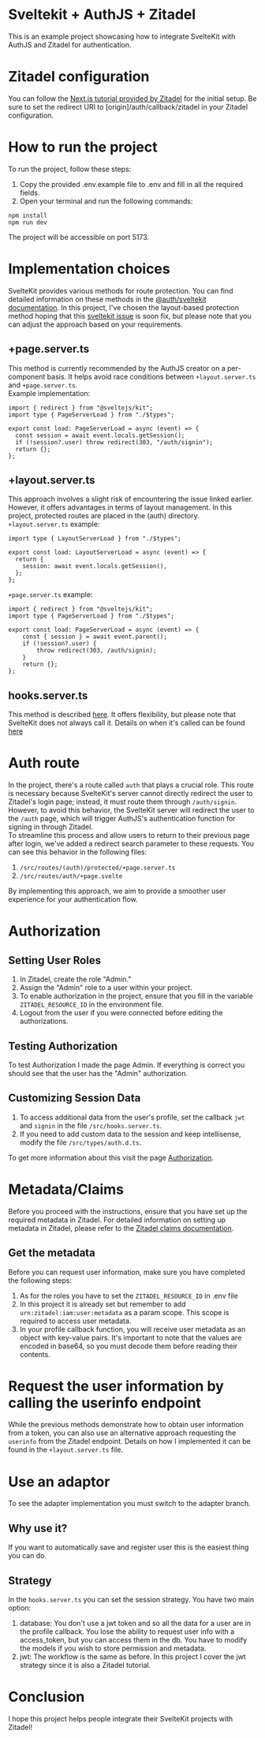 # Sveltekit + AuthJS + Zitadel
This is an example project showcasing how to integrate SvelteKit with AuthJS and Zitadel for authentication.
# Zitadel configuration
You can follow the [Next.js tutorial provided by Zitadel]((https://zitadel.com/docs/examples/login/nextjs)) for the initial setup. Be sure to set the redirect URI to [origin]/auth/callback/zitadel in your Zitadel configuration.
# How to run the project
To run the project, follow these steps:
1. Copy the provided .env.example file to .env and fill in all the required fields.
2. Open your terminal and run the following commands:
```
npm install
npm run dev
```
The project will be accessible on port 5173.

# Implementation choices
SvelteKit provides various methods for route protection. You can find detailed information on these methods in the [@auth/sveltekit documentation](https://authjs.dev/reference/sveltekit).
In this project, I've chosen the layout-based protection method hoping that this [sveltekit issue](https://github.com/sveltejs/kit/issues/6315) is soon fix, but please note that you can adjust the approach based on your requirements.
## +page.server.ts
This method is currently recommended by the AuthJS creator on a per-component basis. It helps avoid race conditions between `+layout.server.ts` and `+page.server.ts`.<br>
Example implementation:
```
import { redirect } from "@sveltejs/kit";
import type { PageServerLoad } from "./$types";

export const load: PageServerLoad = async (event) => {
  const session = await event.locals.getSession();
  if (!session?.user) throw redirect(303, "/auth/signin");
  return {};
};
```
## +layout.server.ts
This approach involves a slight risk of encountering the issue linked earlier. However, it offers advantages in terms of layout management. In this project, protected routes are placed in the (auth) directory.<br>
`+layout.server.ts` example:
```
import type { LayoutServerLoad } from "./$types";

export const load: LayoutServerLoad = async (event) => {
  return {
    session: await event.locals.getSession(),
  };
};
```
`+page.server.ts` example:
```
import { redirect } from "@sveltejs/kit";
import type { PageServerLoad } from "./$types";

export const load: PageServerLoad = async (event) => {
    const { session } = await event.parent();
    if (!session?.user) {
        throw redirect(303, /auth/signin);
    }
    return {};
};
```
## hooks.server.ts
This method is described [here](https://authjs.dev/reference/sveltekit#per-path). It offers flexibility, but please note that SvelteKit does not always call it. Details on when it's called can be found [here](https://kit.svelte.dev/docs/hooks#server-hooks-handle)

# Auth route
In the project, there's a route called `auth` that plays a crucial role. This route is necessary because SvelteKit's server cannot directly redirect the user to Zitadel's login page; instead, it must route them through `/auth/signin`.<br>
However, to avoid this behavior, the SvelteKit server will redirect the user to the `/auth` page, which will trigger AuthJS's authentication function for signing in through Zitadel.<br>
To streamline this process and allow users to return to their previous page after login, we've added a redirect search parameter to these requests. You can see this behavior in the following files:
1. `/src/routes/(auth)/protected/+page.server.ts`  
2. `/src/routes/auth/+page.svelte`

By implementing this approach, we aim to provide a smoother user experience for your authentication flow.

# Authorization

## Setting User Roles
1. In Zitadel, create the role "Admin."
2. Assign the "Admin" role to a user within your project.
3. To enable authorization in the project, ensure that you fill in the variable `ZITADEL_RESOURCE_ID` in the environment file.
4. Logout from the user if you were connected before editing the authorizations.

## Testing Authorization
To test Authorization I made the page Admin. If everything is correct you should see that the user has the "Admin" authorization.

## Customizing Session Data
1. To access additional data from the user's profile, set the callback `jwt` and `signin` in the file `/src/hooks.server.ts`.
2. If you need to add custom data to the session and keep intellisense, modify the file `/src/types/auth.d.ts`.

To get more information about this visit the page [Authorization](https://github.com/nextauthjs/next-auth/discussions/6914).

# Metadata/Claims

Before you proceed with the instructions, ensure that you have set up the required metadata in Zitadel. For detailed information on setting up metadata in Zitadel, please refer to the [Zitadel claims documentation](https://zitadel.com/docs/guides/manage/customize/user-metadata).<br>

## Get the metadata
Before you can request user information, make sure you have completed the following steps:
1. As for the roles you have to set the `ZITADEL_RESOURCE_ID` in .env file
2. In this project it is already set but remember to add  `urn:zitadel:iam:user:metadata` as a param scope. This scope is required to access user metadata.
3. In your profile callback function, you will receive user metadata as an object with key-value pairs. It's important to note that the values are encoded in base64, so you must decode them before reading their contents.

# Request the user information by calling the userinfo endpoint

While the previous methods demonstrate how to obtain user information from a token, you can also use an alternative approach requesting the `userinfo` from the Zitadel endpoint. Details on how I implemented it can be found in the `+layout.server.ts` file.

# Use an adaptor
To see the adapter implementation you must switch to the adapter branch.
## Why use it?
If you want to automatically save and register user this is the easiest thing you can do.
## Strategy
In the `hooks.server.ts` you can set the session strategy. You have two main option:
1. database: You don't use a jwt token and so all the data for a user are in the profile callback. You lose the ability to request user info with a access_token, but you can access them in the db. You have to modify the models if you wish to store permission and metadata.
2. jwt: The workflow is the same as before.
In this project I cover the jwt strategy since it is also a Zitadel tutorial.


# Conclusion

I hope this project helps people integrate their SvelteKit projects with Zitadel!


